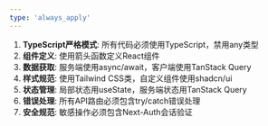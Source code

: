 ```yaml
---
type: 'always_apply'
---
```


1. **TypeScript严格模式**: 所有代码必须使用TypeScript，禁用any类型
2. **组件定义**: 使用箭头函数定义React组件
3. **数据获取**: 服务端使用async/await，客户端使用TanStack Query
4. **样式规范**: 使用Tailwind CSS类，自定义组件使用shadcn/ui
5. **状态管理**: 局部状态用useState，服务端状态用TanStack Query
6. **错误处理**: 所有API路由必须包含try/catch错误处理
7. **安全规范**: 敏感操作必须包含Next-Auth会话验证
